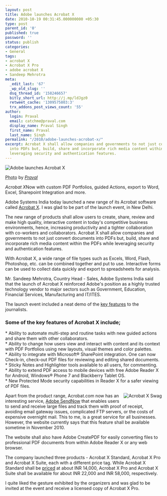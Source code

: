 ```yaml
---
layout: post
title: Adobe launches Acrobat X
date: 2010-10-19 00:31:45.000000000 +05:30
type: post
parent_id: '0'
published: true
password: ''
status: publish
categories:
- General
tags:
- acrobat X
- Acrobat X Pro
- adobe acrobat X
- Sandeep Mehrotra
meta:
  _edit_last: '67'
  _wp_old_slug: ''
  dsq_thread_id: '158246657'
  bitly_short_url: http://j.mp/ldJgz0
  retweet_cache: '1309575803:3'
  trx_addons_post_views_count: '55'
author:
  login: Praval
  email: catchme@praval.com
  display_name: Praval Singh
  first_name: Praval
  last_name: Singh
permalink: "/2010/adobe-launches-acrobat-x/"
excerpt: Acrobat X shall allow companies and governments to not just convert documents
  into PDFs but, build, share and incorporate rich media content within the PDFs while
  leveraging security and authentication features.
---
```

<div class="figure"><img src="/static/2010/10/adobe-india-unveling-acrobat-x.jpg" alt="Adobe launches Acrobat X" />
<p class="credit"><abbr class="type" title="Photograph">Photo</abbr> by <cite><a href="http://www.praval.com/">Praval</a></cite></p>
<p class="caption"><em class="title">Acrobat X</em>Now with custom PDF Portfolios, guided Actions, export to Word, Excel, Sharepoint Integration and more.</p>
</div>
<p><!--more--></p>
<p>Adobe Systems India today launched a new range of its Acrobat software called <a href="http://www.adobe.com/products/acrobat.html">Acrobat X</a>. I was glad to be part of the launch event, in New Delhi. </p>
<p>The new range of products shall allow users to create, share, review and make high quality, interactive content in today's competitive business environments, hence, increasing productivity and a tighter collaboration with co-workers and collaborators. Acrobat X shall allow companies and governments to not just convert documents into PDFs but, build, share and incorporate rich media content within the PDFs while leveraging security and authentication features. </p>
<p>With Acrobat X, a wide range of file types such as Excels, Word, Flash, Photoshop, etc. can be combined together and put to use. Interactive forms can be used to collect data quickly and export to spreadsheets for analysis.</p>
<p>Mr. Sandeep Mehrotra, Country Head - Sales, Adobe Systems India said that the launch of Acrobat X reinforced Adobe's position as a highly trusted technology vendor to major sectors such as Government, Education, Financial Services, Manufacturing and IT/ITES.</p>
<p>The launch event included a neat demo of the <a href="http://www.adobe.com/products/acrobatpro/features.html">key features</a> to the journalists.</p>
<h3>Some of the key features of Acrobat X include;</h3>
<p>* Ability to automate multi-step and routine tasks with new guided actions and share them with other collaborators.<br />
* Ability to change how users view and interact with content and its context with PDF Portfolios using new layouts, visual themes and color palettes.<br />
* Ability to integrate with Microsoft&reg; SharePoint integration. One can now Check-in, check-out PDF files for reviewing and editing shared documents.<br />
* Sticky Notes and Highlighter tools available to all users, for commenting.<br />
* Ability to extend PDF access to mobile devices with free Adobe Reader X for Android, Windows&reg; Phone 7 and Blackberry Tablet OS.<br />
* New Protected Mode security capabilities in Reader X for a safer viewing of PDF files.</p>
<p><img src="/static/2010/10/acrobat-x-pro-swag.jpg" alt="Acrobat X Swag" style="border: 0 none; float: right; margin: 0 0 1em 1em;" /></p>
<p>Apart from the product range, Acrobat.com now has an interesting service, <a href="http://sendnow.acrobat.com/">Adobe SendNow</a> that enables users to send and receive large files and track them with proof of receipt, avoiding email gateway issues, complicated FTP servers, or the costs of expensive overnight mail. This to me, is a great service for all businesses. However, the website currently says that this feature shall be available sometime in November 2010.</p>
<p>The website shall also have Adobe CreatePDF for easily converting files to professional PDF documents from within Adobe Reader X or any web browser. </p>
<p>The company launched three products - Acrobat X Standard, Acrobat X Pro and Acrobat X Suite, each with a different price tag. While Acrobat X Standard shall be <a href="http://store1.adobe.com/cfusion/store/html/index.cfm?event=displayStoreSelector&amp;promoid=FCRWM">priced</a> at about INR 14,000, Acrobat X Pro and Acrobat X Suite shall be available for about INR 22,000 and INR 58,000, respectively.</p>
<p>I quite liked the gesture exhibited by the organizers and was glad to be invited at the event and receive a licensed copy of Acrobat X Pro.</p>
